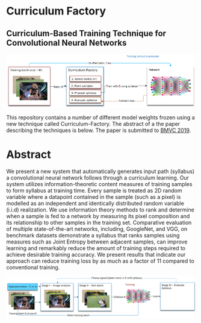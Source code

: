 # Curriculum Factory  
## Curriculum-Based Training Technique for Convolutional Neural Networks 

<div align="center">
  <img src="https://github.com/cudenver-pdslab/Curriculum-Factory/blob/master/Artifacts/curriculum_learning.png">
</div>

This repository contains a number of different model weights frozen using a new technique called Curriculum-Factory. The abstract of a the paper describing the techniques is below. The paper is submitted to [BMVC 2019](https://bmvc2019.org/).

# Abstract 

We present a new system that automatically generates input path (syllabus) a convolutional neural network follows through a curriculum learning. Our system utilizes information-theoretic content measures of training samples to form syllabus at training time. Every sample is treated as 2D random variable where a datapoint contained in the sample (such as a pixel) is modelled as an independent and identically distributed random variable (i.i.d) realization. We use information theory methods to rank and determine when a sample is fed to a network by measuring its pixel composition and its relationship to other samples in the training set. Comparative evaluation of multiple state-of-the-art networks, including, GoogleNet, and VGG, on benchmark datasets demonstrate a syllabus that ranks samples using measures such as Joint Entropy between adjacent samples, can improve learning and remarkably reduce the amount of training steps required to achieve desirable training accuracy. We present results that indicate our approach can reduce training loss by as much as a factor of 11 compared to conventional training. 


<div align="center">
  <img src="https://github.com/cudenver-pdslab/Curriculum-Factory/blob/master/Artifacts/curriculum_factory_2.png">
</div>